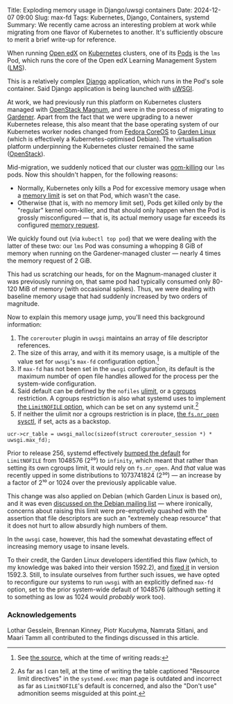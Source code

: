 Title: Exploding memory usage in Django/uwsgi containers
Date: 2024-12-07 09:00
Slug: max-fd
Tags: Kubernetes, Django, Containers, systemd
Summary: We recently came across an interesting problem at work while migrating from one flavor of Kubernetes to another. It's sufficiently obscure to merit a brief write-up for reference.

When running [Open edX](https://openedx.org/) on [Kubernetes](https://kubernetes.io) clusters, one of its [Pods](https://kubernetes.io/docs/concepts/workloads/pods/) is the `lms` Pod, which runs the core of the Open edX Learning Management System ([LMS](https://github.com/openedx/edx-platform/tree/master/lms)).

This is a relatively complex [Django](https://www.djangoproject.com/) application, which runs in the Pod's sole container.
Said Django application is being launched with [uWSGI](https://uwsgi-docs.readthedocs.io/).

At work, we had previously run this platform on Kubernetes clusters managed with [OpenStack Magnum](https://docs.openstack.org/magnum/), and were in the process of migrating to [Gardener](https://gardener.cloud/).
Apart from the fact that we were upgrading to a newer Kubernetes release, this also meant that the base operating system of our Kubernetes worker nodes changed from [Fedora CoreOS](https://fedoraproject.org/coreos/) to [Garden Linux](https://github.com/gardenlinux/gardenlinux) (which is effectively a Kubernetes-optimised Debian).
The virtualisation platform underpinning the Kubernetes cluster remained the same ([OpenStack](https://docs.openstack.org/)).

Mid-migration, we suddenly noticed that our cluster was [oom-killing](https://en.wikipedia.org/wiki/Out_of_memory#Recovery) our `lms` pods.
Now this shouldn't happen, for the following reasons:

* Normally, Kubernetes only kills a Pod for excessive memory usage when a [memory limit](https://kubernetes.io/docs/tasks/configure-pod-container/assign-memory-resource/) is set on that Pod, which wasn't the case.
* Otherwise (that is, with no memory limit set), Pods get killed only by the "regular" kernel oom-killer, and that should only happen when the Pod is grossly misconfigured — that is, its actual memory usage far exceeds its configured [memory request](https://kubernetes.io/docs/concepts/configuration/manage-resources-containers/#requests-and-limits).

We quickly found out (via `kubectl top pod`) that we were dealing with the latter of these two: our `lms` Pod was consuming a whopping 8 GiB of memory when running on the Gardener-managed cluster — nearly 4 times the memory request of 2 GiB.

This had us scratching our heads, for on the Magnum-managed cluster it was previously running on, that same pod had typically consumed only 80-120 MiB of memory (with occasional spikes).
Thus, we were dealing with baseline memory usage that had suddenly increased by two orders of magnitude.

Now to explain this memory usage jump, you'll need this background information:

1. The `corerouter` plugin in `uwsgi` maintains an array of file descriptor references.
2. The size of this array, and with it its memory usage, is a multiple of the value set for `uwsgi`'s `max-fd` configuration option.[^corerouter]
3. If `max-fd` has not been set in the `uwsgi` configuration, its default is the maximum number of open file handles allowed for the process per the system-wide configuration.
4. Said default can be defined by the `nofiles` [ulimit](https://www.man7.org/linux/man-pages/man5/limits.conf.5.html), or a [cgroups](https://wiki.archlinux.org/title/Cgroups) restriction.
   A cgroups restriction is also what systemd uses to implement [the `LimitNOFILE` option](https://www.freedesktop.org/software/systemd/man/latest/systemd.exec.html#Process%20Properties), which can be set on any systemd unit.[^man-outdated]
5. If neither the ulimit nor a cgroups restriction is in place, [the `fs.nr_open` sysctl](https://www.kernel.org/doc/Documentation/sysctl/fs.txt), if set, acts as a backstop. 

[^corerouter]: See [the source](https://github.com/unbit/uwsgi/blob/master/plugins/corerouter/corerouter.c#L705), which at the time of writing reads:
  ```
  ucr->cr_table = uwsgi_malloc(sizeof(struct corerouter_session *) * uwsgi.max_fd);
  ```

[^man-outdated]: As far as I can tell, at the time of writing the table captioned "Resource limit directives" in the `systemd.exec` man page is outdated and incorrect as far as `LimitNOFILE`'s default is concerned, and also the "Don't use" admonition seems misguided at this point.

Prior to release 256, systemd effectively [bumped the default](https://github.com/systemd/systemd/pull/29322) for `LimitNOFILE` from 1048576 (2²⁰) to `infinity`, which meant that rather than setting its own cgroups limit, it would rely on `fs.nr_open`.
And *that* value was recently upped in some distributions to 1073741824 (2³⁰) — an increase by a factor of 2¹⁰ or 1024 over the previously applicable value.

This change was also applied on Debian (which Garden Linux is based on), and it was even [discussed on the Debian mailing list](https://lists.debian.org/debian-devel/2024/06/msg00041.html) — where ironically, concerns about raising this limit were pre-emptively quashed with the assertion that file descriptors are such an "extremely cheap resource" that it does not hurt to allow absurdly high numbers of them.

In the `uwsgi` case, however, this had the somewhat devastating effect of increasing memory usage to insane levels.

To their credit, the Garden Linux developers identified this flaw (which, to my knowledge was baked into their version 1592.2), and [fixed it](https://github.com/gardenlinux/gardenlinux/pull/2442) in version 1592.3.
Still, to insulate ourselves from further such issues, we have opted to reconfigure our systems to run `uwsgi` with an explicitly defined `max-fd` option, set to the prior system-wide default of 1048576 (although setting it to something as low as 1024 would *probably* work too). 

### Acknowledgements

Lothar Gesslein, Brennan Kinney, Piotr Kucułyma, Namrata Sitlani, and Maari Tamm all contributed to the findings discussed in this article.

